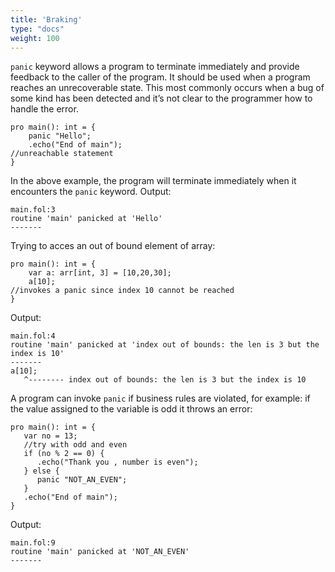 ```yaml
---
title: 'Braking'
type: "docs"
weight: 100
---
```


`panic` keyword allows a program to terminate immediately and provide feedback to the caller of the program. It should be used when a program reaches an unrecoverable state. This most commonly occurs when a bug of some kind has been detected and it’s not clear to the programmer how to handle the error.

```
pro main(): int = {
    panic "Hello";
    .echo("End of main");                                                       //unreachable statement
}
```

In the above example, the program will terminate immediately when it encounters the `panic` keyword.
Output:
```
main.fol:3
routine 'main' panicked at 'Hello'
-------
```

Trying to acces an out of bound element of array:
```
pro main(): int = {
    var a: arr[int, 3] = [10,20,30];
    a[10];                                                                      //invokes a panic since index 10 cannot be reached
}
```
Output:
```
main.fol:4
routine 'main' panicked at 'index out of bounds: the len is 3 but the index is 10'
-------
a[10];
   ^-------- index out of bounds: the len is 3 but the index is 10

```
A program can invoke `panic` if business rules are violated, for example: if the value assigned to the variable is odd it throws an error:
```
pro main(): int = {
   var no = 13; 
   //try with odd and even
   if (no % 2 == 0) {
      .echo("Thank you , number is even");
   } else {
      panic "NOT_AN_EVEN"; 
   }
   .echo("End of main");
}
```

Output:
```
main.fol:9
routine 'main' panicked at 'NOT_AN_EVEN'
-------
```
